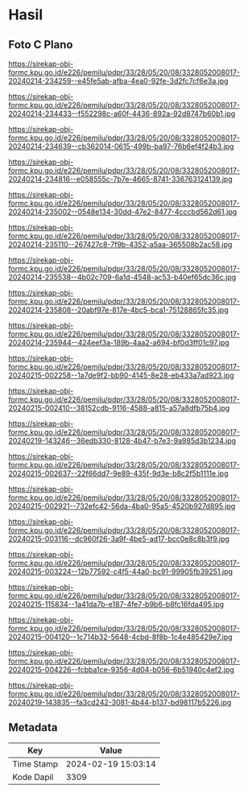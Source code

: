 # Hasil

## Foto C Plano

https://sirekap-obj-formc.kpu.go.id/e226/pemilu/pdpr/33/28/05/20/08/3328052008017-20240214-234259--e45fe5ab-afba-4ea0-92fe-3d2fc7cf6e3a.jpg

https://sirekap-obj-formc.kpu.go.id/e226/pemilu/pdpr/33/28/05/20/08/3328052008017-20240214-234433--f552298c-a60f-4436-892a-92d8747b60b1.jpg

https://sirekap-obj-formc.kpu.go.id/e226/pemilu/pdpr/33/28/05/20/08/3328052008017-20240214-234639--cb362014-0615-499b-ba97-76b6ef4f24b3.jpg

https://sirekap-obj-formc.kpu.go.id/e226/pemilu/pdpr/33/28/05/20/08/3328052008017-20240214-234816--e058555c-7b7e-4665-8741-336763124139.jpg

https://sirekap-obj-formc.kpu.go.id/e226/pemilu/pdpr/33/28/05/20/08/3328052008017-20240214-235002--0548e134-30dd-47e2-8477-4cccbd562d61.jpg

https://sirekap-obj-formc.kpu.go.id/e226/pemilu/pdpr/33/28/05/20/08/3328052008017-20240214-235110--267427c8-7f9b-4352-a5aa-365508b2ac58.jpg

https://sirekap-obj-formc.kpu.go.id/e226/pemilu/pdpr/33/28/05/20/08/3328052008017-20240214-235538--4b02c709-6a1d-4548-ac53-b40ef65dc36c.jpg

https://sirekap-obj-formc.kpu.go.id/e226/pemilu/pdpr/33/28/05/20/08/3328052008017-20240214-235808--20abf97e-817e-4bc5-bca1-75128865fc35.jpg

https://sirekap-obj-formc.kpu.go.id/e226/pemilu/pdpr/33/28/05/20/08/3328052008017-20240214-235944--424eef3a-189b-4aa2-a694-bf0d3ff01c97.jpg

https://sirekap-obj-formc.kpu.go.id/e226/pemilu/pdpr/33/28/05/20/08/3328052008017-20240215-002258--1a7de9f2-bb90-4145-8e28-eb433a7ad923.jpg

https://sirekap-obj-formc.kpu.go.id/e226/pemilu/pdpr/33/28/05/20/08/3328052008017-20240215-002410--38152cdb-9116-4588-a815-a57a8dfb75b4.jpg

https://sirekap-obj-formc.kpu.go.id/e226/pemilu/pdpr/33/28/05/20/08/3328052008017-20240219-143246--36edb330-8128-4b47-b7e3-9a985d3b1234.jpg

https://sirekap-obj-formc.kpu.go.id/e226/pemilu/pdpr/33/28/05/20/08/3328052008017-20240215-002637--22f66dd7-9e89-435f-9d3e-b8c2f5b1111e.jpg

https://sirekap-obj-formc.kpu.go.id/e226/pemilu/pdpr/33/28/05/20/08/3328052008017-20240215-002921--732efc42-56da-4ba0-95a5-4520b927d895.jpg

https://sirekap-obj-formc.kpu.go.id/e226/pemilu/pdpr/33/28/05/20/08/3328052008017-20240215-003116--dc960f26-3a9f-4be5-ad17-bcc0e8c8b3f9.jpg

https://sirekap-obj-formc.kpu.go.id/e226/pemilu/pdpr/33/28/05/20/08/3328052008017-20240215-003224--12b77592-c4f5-44a0-bc91-99905fb39251.jpg

https://sirekap-obj-formc.kpu.go.id/e226/pemilu/pdpr/33/28/05/20/08/3328052008017-20240215-115834--1a41da7b-e187-4fe7-b9b6-b8fc16fda495.jpg

https://sirekap-obj-formc.kpu.go.id/e226/pemilu/pdpr/33/28/05/20/08/3328052008017-20240215-004120--1c714b32-5648-4cbd-8f8b-1c4e485429e7.jpg

https://sirekap-obj-formc.kpu.go.id/e226/pemilu/pdpr/33/28/05/20/08/3328052008017-20240215-004226--fcbba1ce-9356-4d04-b056-6b51940c4ef2.jpg

https://sirekap-obj-formc.kpu.go.id/e226/pemilu/pdpr/33/28/05/20/08/3328052008017-20240219-143835--fa3cd242-3081-4b44-b137-bd98117b5226.jpg


## Metadata

| Key        | Value               |
| ---------- | ------------------- |
| Time Stamp | 2024-02-19 15:03:14 |
| Kode Dapil | 3309                |




